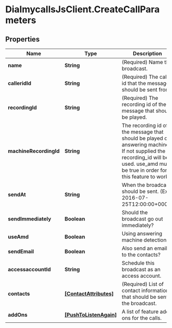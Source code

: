 # DialmycallsJsClient.CreateCallParameters

## Properties
Name | Type | Description | Notes
------------ | ------------- | ------------- | -------------
**name** | **String** | (Required)  Name the broadcast. | [optional] 
**calleridId** | **String** | (Required)  The caller id that the message should be sent from. | [optional] 
**recordingId** | **String** | (Required)  The recording id of the message that should be played. | [optional] 
**machineRecordingId** | **String** | The recording id of the message that should be played on answering machines.  If not supplied the recording_id will be used.  use_amd must be true in order for this feature to work. | [optional] 
**sendAt** | **String** | When the broadcast should be sent. (Ex: 2016-07-25T12:00:00+0000) | [optional] 
**sendImmediately** | **Boolean** | Should the broadcast go out immediately? | [optional] 
**useAmd** | **Boolean** | Using answering machine detection? | [optional] 
**sendEmail** | **Boolean** | Also send an email to the contacts? | [optional] 
**accessaccountId** | **String** | Schedule this broadcast as an access account. | [optional] 
**contacts** | [**[ContactAttributes]**](ContactAttributes.md) | (Required)  List of contact information that should be sent the broadcast. | [optional] 
**addOns** | [**[PushToListenAgain]**](PushToListenAgain.md) | A list of feature add-ons for the calls. | [optional] 


